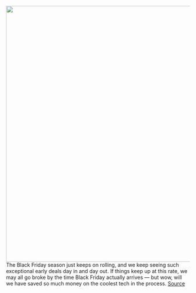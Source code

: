 <img src='https://cdn.vox-cdn.com/thumbor/VL5uDrEYp2C4bQLpj9pnwrBOJbw=/0x0:2040x1360/1200x800/filters:focal(857x517:1183x843)/cdn.vox-cdn.com/uploads/chorus_image/image/70183081/cwelch_191031_3763_0002.0.jpg' width='700px' /><br/>
The Black Friday season just keeps on rolling, and we keep seeing such exceptional early deals day in and day out. If things keep up at this rate, we may all go broke by the time Black Friday actually arrives — but wow, will we have saved so much money on the coolest tech in the process.
<a href='https://www.theverge.com/good-deals/2021/11/23/22798342/apple-airpods-pro-backbone-one-iphone-controller-razer-kishi-black-friday-deal-sale'> Source <a/>